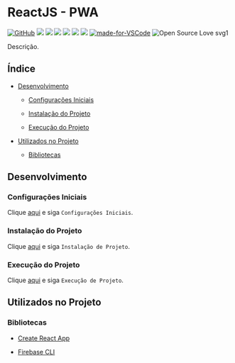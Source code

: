 # ReactJS - PWA

[![GitHub](https://img.shields.io/github/license/mashape/apistatus.svg)](https://github.com/osvaldokalvaitir/reactjs-pwa/blob/master/LICENSE)
![](https://img.shields.io/github/package-json/v/osvaldokalvaitir/reactjs-pwa.svg)
![](https://img.shields.io/github/last-commit/osvaldokalvaitir/reactjs-pwa.svg?color=red)
![](https://img.shields.io/github/languages/top/osvaldokalvaitir/reactjs-pwa.svg?color=yellow)
![](https://img.shields.io/github/languages/count/osvaldokalvaitir/reactjs-pwa.svg?color=lightgrey)
![](https://img.shields.io/github/languages/code-size/osvaldokalvaitir/reactjs-pwa.svg)
![](https://img.shields.io/github/repo-size/osvaldokalvaitir/reactjs-pwa.svg?color=blueviolet)
[![made-for-VSCode](https://img.shields.io/badge/Made%20for-VSCode-1f425f.svg)](https://code.visualstudio.com/)
![Open Source Love svg1](https://badges.frapsoft.com/os/v1/open-source.svg?v=103)

Descrição.

## Índice

- [Desenvolvimento](#desenvolvimento)

  - [Configurações Iniciais](#configurações-iniciais)

  - [Instalação do Projeto](#instalação-do-projeto)

  - [Execução do Projeto](#execução-do-projeto)

- [Utilizados no Projeto](#utilizados-no-projeto)

  - [Bibliotecas](#bibliotecas)

## Desenvolvimento

### Configurações Iniciais

Clique [aqui](https://github.com/osvaldokalvaitir/projects-settings/blob/master/README.md) e siga `Configurações Iniciais`.

### Instalação do Projeto

Clique [aqui](https://github.com/osvaldokalvaitir/projects-settings/blob/master/nodejs/nodejs.md) e siga `Instalação de Projeto`.

### Execução do Projeto

Clique [aqui](https://github.com/osvaldokalvaitir/projects-settings/blob/master/nodejs/libs/create-react-app.md) e siga `Execução de Projeto`.

## Utilizados no Projeto

### Bibliotecas

- [Create React App](https://github.com/osvaldokalvaitir/projects-settings/blob/master/nodejs/libs/create-react-app.md)

- [Firebase CLI](https://github.com/osvaldokalvaitir/projects-settings/blob/master/nodejs/libs/firebase-tools.md)
